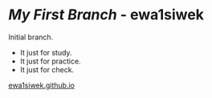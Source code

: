 # *My First Branch* - ewa1siwek

Initial branch.
* It just for study.
* It just for practice.
* It just for check.

[ewa1siwek.github.io](https://github.com/ewa1siwek/ewa1siwek.github.io)